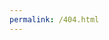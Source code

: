 ```yaml
---
permalink: /404.html
---
```

<!DOCTYPE html>
<html>
   <head>
      <meta http-equiv = "refresh" content = "1; url = https://polab.com.mx" />
   </head>
</html>
